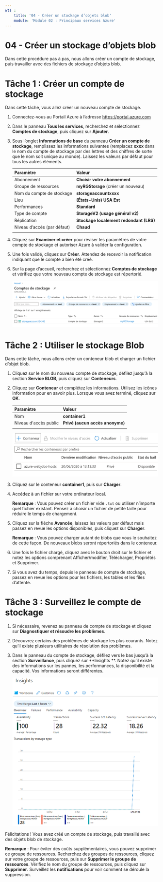 ```yaml
---
wts :
    title: '04 - Créer un stockage d’objets blob'
    module: 'Module 02 : Principaux services Azure'
---
```

# 04 - Créer un stockage d’objets blob

Dans cette procédure pas à pas, nous allons créer un compte de stockage, puis travailler avec des fichiers de stockage d’objets blob.

# Tâche 1 : Créer un compte de stockage

Dans cette tâche, vous allez créer un nouveau compte de stockage. 

1. Connectez-vous au Portail Azure à l’adresse <a href="https://portal.azure.com" target="_blank"><span style="color: #0066cc;" color="#0066cc">https://portal.azure.com</span></a>

2. Dans le panneau **Tous les services**, recherchez et sélectionnez **Comptes de stockage**, puis cliquez sur **Ajouter**. 

3. Sous l’onglet **Informations de base** du panneau **Créer un compte de stockage**, remplissez les informations suivantes (remplacez **xxxx** dans le nom du compte de stockage par des lettres et des chiffres de sorte que le nom soit unique au monde). Laissez les valeurs par défaut pour tous les autres éléments.

    | Paramètre | Valeur | 
    | --- | --- |
    | Abonnement | **Choisir votre abonnement** |
    | Groupe de ressources | **myRGStorage** (créer un nouveau) |
    | Nom du compte de stockage | **storageaccountxxxx** |
    | Lieu | **(États-Unis) USA Est**  |
    | Performances | **Standard** |
    | Type de compte | **StorageV2 (usage général v2)** |
    | Réplication | **Stockage localement redondant (LRS)** |
    | Niveau d’accès (par défaut) | **Chaud** |
    | | |

5. Cliquez sur **Examiner et créer** pour réviser les paramètres de votre compte de stockage et autoriser Azure à valider la configuration. 

6. Une fois validé, cliquez sur **Créer**. Attendez de recevoir la notification indiquant que le compte a bien été créé. 

7. Sur la page d’accueil, recherchez et sélectionnez **Comptes de stockage** et vérifiez que votre nouveau compte de stockage est répertorié.

    ![Capture d’écran du compte de stockage nouvellement créé dans le portail Azure.](../images/0401.png)

# Tâche 2 : Utiliser le stockage Blob

Dans cette tâche, nous allons créer un conteneur blob et charger un fichier d’objet blob. 

1. Cliquez sur le nom du nouveau compte de stockage, défilez jusqu’à la section **Service BLOB**, puis cliquez sur **Conteneurs**.

2. Cliquez sur **Conteneur** et complétez les informations. Utilisez les icônes Information pour en savoir plus. Lorsque vous avez terminé, cliquez sur **OK**.


    | Paramètre | Valeur |
    | --- | --- |
    | Nom | **container1**  |
    | Niveau d'accès public| **Privé (aucun accès anonyme)** |
    | | |

    ![Capture d’écran du conteneur d’objets blob nouvellement créé dans le compte de stockage du portail Azure.](../images/0402.png)

4. Cliquez sur le conteneur **container1**, puis sur **Charger**.

5. Accédez à un fichier sur votre ordinateur local. 

    **Remarque** : Vous pouvez créer un fichier vide `.txt` ou utiliser n’importe quel fichier existant. Pensez à choisir un fichier de petite taille pour réduire le temps de chargement.

6. Cliquez sur la flèche **Avancée**, laissez les valeurs par défaut mais passez en revue les options disponibles, puis cliquez sur **Charger**.

    **Remarque** : Vous pouvez charger autant de blobs que vous le souhaitez de cette façon. De nouveaux blobs seront répertoriés dans le conteneur.

7. Une fois le fichier chargé, cliquez avec le bouton droit sur le fichier et notez les options comprenant Afficher/modifier, Télécharger, Propriétés et Supprimer. 

8. Si vous avez du temps, depuis le panneau de compte de stockage, passez en revue les options pour les fichiers, les tables et les files d’attente.

# Tâche 3 : Surveillez le compte de stockage

1. Si nécessaire, revenez au panneau de compte de stockage et cliquez sur **Diagnostiquer et résoudre les problèmes**. 

2. Découvrez certains des problèmes de stockage les plus courants. Notez qu’il existe plusieurs utilitaires de résolution des problèmes.

3. Dans le panneau du compte de stockage, défilez vers le bas jusqu’à la section **Surveillance**, puis cliquez sur **Insights **. Notez qu’il existe des informations sur les pannes, les performances, la disponibilité et la capacité. Vos informations seront différentes.

    ![Capture d’écran de la page Informations du compte de stockage.](../images/0403.PNG)

Félicitations ! Vous avez créé un compte de stockage, puis travaillé avec des objets blob de stockage.

**Remarque** : Pour éviter des coûts supplémentaires, vous pouvez supprimer ce groupe de ressources. Recherchez des groupes de ressources, cliquez sur votre groupe de ressources, puis sur **Supprimer le groupe de ressources**. Vérifiez le nom du groupe de ressources, puis cliquez sur **Supprimer**. Surveillez les **notifications** pour voir comment se déroule la suppression.
